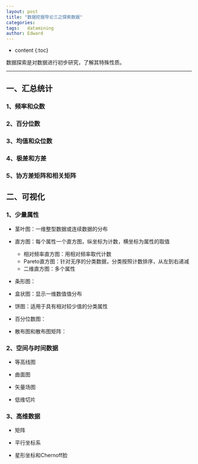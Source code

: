 ```yaml
---
layout: post
title: "数据挖掘导论三之探索数据"
categories: 
tags:   datamining
author: Edward
---
```


* content
{:toc}

数据探索是对数据进行初步研究，了解其特殊性质。

--------------------

## 一、汇总统计

### 1、频率和众数

### 2、百分位数

### 3、均值和众位数

### 4、极差和方差

### 5、协方差矩阵和相关矩阵

## 二、可视化

### 1、少量属性

- 茎叶图：一维整型数据或连续数据的分布

- 直方图：每个属性一个直方图，纵坐标为计数，横坐标为属性的取值
    - 相对频率直方图：用相对频率取代计数
    - Pareto直方图：针对无序的分类数据，分类按照计数排序，从左到右递减
    - 二维直方图：多个属性

- 条形图：

- 盒状图：显示一维数值值分布

- 饼图：适用于具有相对较少值的分类属性

- 百分位数图：

- 散布图和散布图矩阵：

### 2、空间与时间数据

- 等高线图

- 曲面图

- 矢量场图

- 低维切片

### 3、高维数据

- 矩阵

- 平行坐标系

- 星形坐标和Chernoff脸